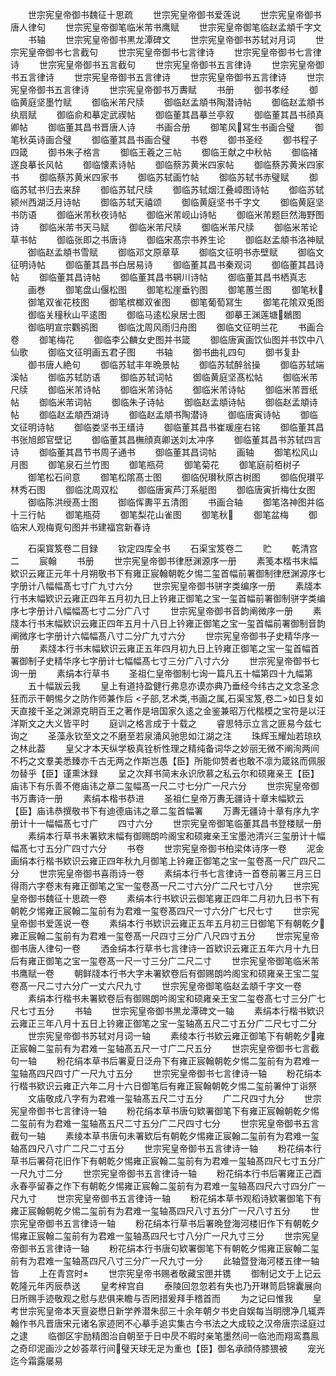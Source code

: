 <!-- { "loadSidebar": true } -->
　　世宗宪皇帝御书魏征十思疏
　　世宗宪皇帝御书爱莲说
　　世宗宪皇帝御书唐人律句
　　世宗宪皇帝御笔临米芾书鹰赋
　　世宗宪皇帝御笔临赵孟頫千字文
　　书轴
　　世宗宪皇帝御书黒龙潭碑文
　　世宗宪皇帝御书苏轼对月词
　　世宗宪皇帝御书七言截句
　　世宗宪皇帝御书七言律诗
　　世宗宪皇帝御书七言律诗
　　世宗宪皇帝御书五言截句
　　世宗宪皇帝御书五言律诗
　　世宗宪皇帝御书五言律诗
　　世宗宪皇帝御书五言律诗
　　世宗宪皇帝御书五言律诗
　　世宗宪皇帝御书五言律诗
　　世宗宪皇帝御书万夀赋
　　书册
　　御书孝经
　　御临黄庭坚墨竹赋
　　御临米芾尺牍
　　御临赵孟頫书陶潜诗帖
　　御临赵孟頫书纨扇赋
　　御临俞和摹定武禊帖
　　御临董其昌摹兰亭叙
　　御临董其昌书顔真卿帖
　　御临董其昌书晋唐人诗
　　书画合册
　　御笔风冩生书画合璧
　　御笔秋英诗画合璧
　　御临董其昌书画合璧
　　书卷
　　御书圣经
　　御书程子四箴
　　御书朱子格言
　　御临王羲之三帖
　　御临王献之中秋帖
　　御临褚遂良摹长风帖
　　御临懐素诗帖
　　御临蔡苏黄米四家帖
　　御临蔡苏黄米四家书
　　御临蔡苏黄米四家书
　　御临苏轼画竹帖
　　御临苏轼书赤璧赋
　　御临苏轼书归去来辞
　　御临苏轼尺牍
　　御临苏轼烟江叠嶂图诗帖
　　御临苏轼颍州西湖泛月诗帖
　　御临苏轼天禧颂
　　御临黄庭坚书千字文
　　御临黄庭坚书防语
　　御临米芾秋夜诗帖
　　御临米芾岘山诗帖
　　御临米芾题巨然海野图诗
　　御临米芾书天马赋
　　御临米芾尺牍
　　御临米芾尺牍
　　御临米芾论草书帖
　　御临张即之书唐诗
　　御临宋髙宗书养生论
　　御临赵孟頫书洛神赋
　　御临赵孟頫书雪赋
　　御临邓文原章草
　　御临文征明书赤壁赋
　　御临文征明诗帖
　　御临董其昌书白居易诗
　　御临董其昌书秦观词
　　御临董其昌诗帖
　　御临董其昌诗帖
　　御临董其昌书辋川诗帖
　　御临董其昌书栖真志
　　画巻
　　御笔盘山偃松图
　　御笔松崖垂钓图
　　御笔蕙兰图
　　御笔秋
　　御笔双雀花枝图
　　御笔槟榔双雀图
　　御笔葡萄冩生
　　御笔花隂双兎图
　　御临关穜秋山平逺图
　　御临马逺松泉居士图
　　御摹王渊莲塘鶒图
　　御临明宣宗鸜鹆图
　　御临沈周风雨归舟图
　　御临文征明兰花
　　书画合卷
　　御笔梅花
　　御临李公麟女史图并书箴
　　御临唐寅画饮仙图并书饮中八仙歌
　　御临文征明画五君子图
　　书轴
　　御书曲礼四句
　　御书复卦
　　御书唐人絶句
　　御临苏轼丰年晩景帖
　　御临苏轼醉翁操
　　御临苏轼端溪帖
　　御临苏轼防语
　　御临苏轼词帖
　　御临黄庭坚髙松帖
　　御临米芾尺牍
　　御临米芾诗帖
　　御临米芾诗帖
　　御临米芾诗帖
　　御临米芾晋纸帖
　　御临米芾词帖
　　御临朱子诗帖
　　御临赵孟頫诗帖
　　御临赵孟頫诗帖
　　御临赵孟頫西湖诗
　　御临赵孟頫书陶潜诗
　　御临唐寅诗帖
　　御临文征明诗帖
　　御临娄坚书王缙诗
　　御临董其昌书崔瑗座右铭
　　御临董其昌书张旭郎官壁记
　　御临董其昌橅顔真卿送刘太冲序
　　御临董其昌书苏轼四言诗
　　御临董其昌节书周子通书
　　御临董其昌词帖
　　画轴
　　御笔松风山月图
　　御笔泉石兰竹图
　　御笔瓶荷
　　御笔菊花
　　御笔庭前栢树子
　　御笔松石间意
　　御笔松隂髙士图
　　御临倪瓉秋原古树图
　　御临倪瓉平林秀石图
　　御临沈周双松
　　御临唐寅芦汀系艇图
　　御临唐寅折梅仕女图
　　御临陈洪绶髙士图
　　御临恽夀平五清图
　　书画合轴
　　御笔洛神图并临十三行帖
　　御笔瓶荷
　　御笔梨花山雀图
　　御笔秋
　　御笔盆梅
　　御临宋人观梅覔句图并书建福宫新春诗

　　石渠寳笈卷二目録
　　钦定四库全书
　　石渠宝笈卷二
　　贮
　　乾清宫二
　　宸翰
　　书册
　　世宗宪皇帝御书律厯渊源序一册
　　素笺本楷书末幅欵识云雍正元年十月朔敬书下有雍正宸翰朝乾夕惕二玺首幅前署御制律厯渊源序七字册计八幅幅髙七寸广九寸六分
　　世宗宪皇帝御书骈字类编序一册
　　素牋本行书末幅欵识云雍正四年五月初九日上钤雍正御笔之宝一玺首幅前署御制骈字类编序七字册计八幅幅髙七寸二分广八寸
　　世宗宪皇帝御书音韵阐微序一册
　　素牋本行书末幅欵识云雍正四年五月十八日上钤雍正御笔之宝一玺首幅前署御制音韵阐微序七字册计六幅幅髙八寸二分广九寸六分
　　世宗宪皇帝御书子史精华序一册
　　素牋本行书末幅欵识云雍正五年四月初九日上钤雍正御笔之宝一玺首幅首署御制子史精华序七字册计七幅幅髙七寸三分广八寸六分
　　世宗宪皇帝御书七询一册
　　素绢本行草书
　　圣祖仁皇帝御制七询一篇凡五十幅第四十九幅第
　　五十幅跋云我
　　皇上有道持盈健行弗息亦谟亦典乃垂经今纬古之文念圣念狂而示干朝惕夕之防作师兼作后
<子部,艺术类,书画之属,石渠宝笈,卷二>如日复如天直接千圣之渊源克眀百王之著作是培国家久逺之金鉴兼昭万代楷模之宝符是以汪洋斯文之大义皆平时
　　庭训之格言成于十载之
　　睿思特示立言之匪易今兹七询之
　　圣藻永钦至文之不磨至若泉涌风驰思如江湖之注
　　珠辉玉耀灿若琼玖之林此葢
　　皇父才本天纵学极真铨析性理之精纯备词华之妙丽无微不阐洵两间不朽之文羣美悉臻亦千古无两之作斯岂愚【臣】所能仰赞者也敢不凛为箴铭而佩服勿替乎【臣】谨熏沐録
　　呈之次拜书简末永识欣慕之私云尔和硕雍亲王【臣】庙讳下有乐善不倦庙讳之章二玺幅髙一尺二寸七分广一尺六分
　　世宗宪皇帝御书万夀诗一册
　　素绢本楷书恭进
　　圣祖仁皇帝万夀无疆诗十章末幅欵云【臣】庙讳恭撰敬书下有迪德庙讳之章二玺首幅署
　　万夀无疆诗十章有序九字册计十一幅幅髙七寸广
　　四寸六分
　　世宗宪皇帝御笔临董其昌书登楼赋一册
　　素绢本行草书未署欵末幅有御赐朗吟阁宝和硕雍亲王宝墨池清兴三玺册计十幅幅髙七寸五分广四寸六分
　　书卷
　　世宗宪皇帝御书柏梁体诗序一卷
　　泥金画绢本行楷书欵识云雍正四年秋九月御笔上钤雍正御笔之宝一玺卷髙一尺广四尺二分
　　世宗宪皇帝御书喜雨诗一卷
　　素绢本行书七言律诗一首卷前署三月三日得雨六字卷末有雍正御笔之宝一玺卷髙一尺二寸六分广二尺七寸八分
　　世宗宪皇帝御书魏征十思疏一卷
　　素绢本行书欵识云御笔雍正四年二月初九日书下有朝乾夕惕雍正宸翰二玺前有为君难一玺卷髙四尺一寸六分广七尺七寸
　　世宗宪皇帝御书爱莲说一卷
　　素绢本行书欵识云雍正五年五月初三日御笔下有朝乾夕雍正宸翰二玺前有为君难一玺卷髙一尺四寸三分广八尺四寸五分
　　世宗宪皇帝御书唐人律句一卷
　　洒金绢本行草书七言律诗一首欵识云雍正五年六月十九日后有雍正御笔之宝一玺卷髙一尺一寸三分广二尺二寸
　　世宗宪皇帝御笔临米芾书鹰赋一卷
　　朝鲜牋本行书大字未署欵卷后有御赐朗吟阁宝和硕雍亲王宝二玺卷髙一尺二寸六分广一丈六尺九寸
　　世宗宪皇帝御笔临赵孟頫千字文一卷
　　素绢本行楷书未署欵卷后有御赐朗吟阁宝和硕雍亲王宝二玺卷髙七寸三分广七尺七寸五分
　　书轴
　　世宗宪皇帝御书黒龙潭碑文一轴
　　素绢本行楷书欵识云雍正三年八月十五日上钤雍正御笔之宝一玺轴髙五尺二寸五分广二尺七寸二分
　　世宗宪皇帝御书苏轼对月词一轴
　　素绫本行书欵云雍正御笔下有朝乾夕雍正宸翰二玺前有为君难一玺轴髙五尺一寸广二尺五分
　　世宗宪皇帝御书七言截句一轴
　　粉花绢本草书后署夏日泛舟下有雍正宸翰朝乾夕惕二玺前有为君难一玺轴髙四尺四寸广一尺九寸五分
　　世宗宪皇帝御书七言律诗一轴
　　粉花绢本行楷书欵识云雍正六年二月十六日御笔后有雍正宸翰朝乾夕惕二玺前署仲丁诣祭
　　文庙敬成八字有为君难一玺轴髙五尺二寸五分
　　广二尺四寸九分
　　世宗宪皇帝御书七言律诗一轴
　　粉花绢本草书唐句欵署御笔下有雍正宸翰朝乾夕惕二玺前有为君难一玺轴髙五尺二寸五分广二尺四寸七分
　　世宗宪皇帝御书五言截句一轴
　　素绫本草书唐句未署欵后有朝乾夕惕雍正宸翰二玺前有为君难一玺轴髙四尺八寸广二尺二寸五分
　　世宗宪皇帝御书五言律诗一轴
　　粉花绢本行草书后署荷花旧作下有朝乾夕惕雍正宸翰二玺前有为君难一玺轴髙四尺七寸五分广一尺九寸二分
　　世宗宪皇帝御书五言律诗一轴
　　粉花绢本行书后署雍正己酉永春亭留春之作下有朝乾夕惕雍正宸翰二玺前有为君难一玺轴髙四尺六寸四分广一尺九寸
　　世宗宪皇帝御书五言律诗一轴
　　粉花绢本草书观稻诗欵署御笔下有雍正宸翰朝乾夕惕二玺前有为君难一玺轴髙四尺八寸五分广一尺八寸五分
　　世宗宪皇帝御书五言律诗一轴
　　粉花绢本行草书后署晩登海河楼旧作下有朝乾夕惕雍正宸翰二玺前有为君难一玺轴髙四尺七寸八分广一尺九寸三分
　　世宗宪皇帝御书五言律诗一轴
　　粉花绢本行书唐句欵署御笔下有朝乾夕惕雍正宸翰二玺前有为君难一玺轴髙四尺八寸三分广一尺九寸一分
　　此轴暨登海河楼五律一轴皆
　　上在青宫时
　　世宗宪皇帝书赐者敬藏宝匣并镌
　　御制记文于上记云乾隆元年丙辰恭送
　　皇考梓宫自
　　泰陵回忽忽若有失也乃开琳笥启锦囊展向日所赐手迹敬观之慰与悲俱来瞻与否罔措爰拜手稽首而
　　为之记曰惟我
　　皇考世宗宪皇帝本天亶姿懋日新学养潜朱邸三十余年朝夕书史自娱每当眀牕净几辄弄翰作书凡晋唐宋元诸名家迹罔不心摹手追实集古今书法之大成较之汉帝唐宗迳庭过之逮
　　临御区宇励精图治自朝至于日中昃不暇时亲笔墨然间一临池而翔鸾翥鳯之奇印泥画沙之妙荟萃行间璧天球无足为重也【臣】御名承顔侍膝猥被
　　宠光迄今霜露屡易

